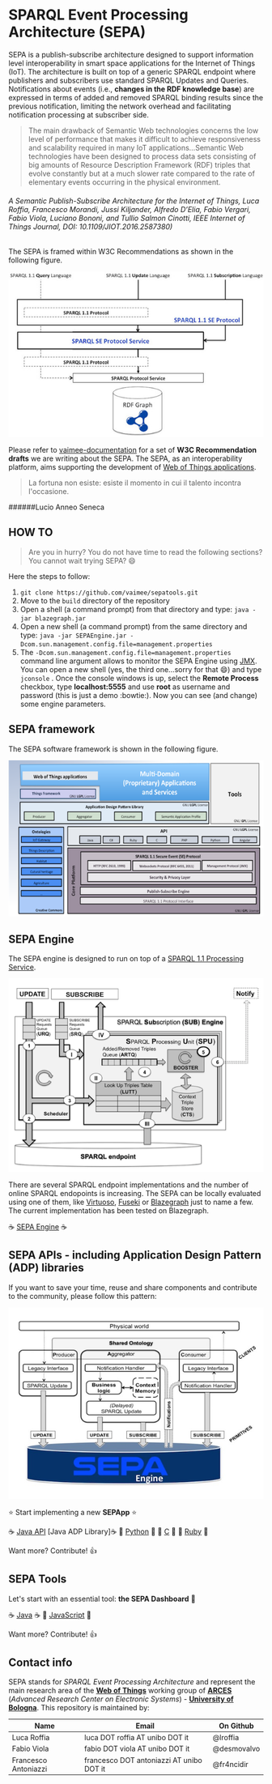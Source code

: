 # SPARQL Event Processing Architecture (SEPA)
SEPA is a publish-subscribe architecture designed to support information level interoperability in smart space applications for the Internet of Things (IoT). The architecture is built on top of a generic SPARQL endpoint where publishers and subscribers use standard SPARQL Updates and Queries. Notifications about events (i.e., **changes in the RDF knowledge base**) are expressed in terms of added and removed SPARQL binding results since the previous notification, limiting the network overhead and facilitating notification processing at subscriber side. 

>The main drawback of Semantic Web technologies concerns the low level of performance that makes it difficult to achieve responsiveness and scalability required in many IoT applications…Semantic Web technologies have been designed to process data sets consisting of big amounts of Resource Description Framework (RDF) triples that evolve constantly but at a much slower rate compared to the rate of elementary events occurring in the physical environment.

###### *A Semantic Publish-Subscribe Architecture for the Internet of Things, Luca Roffia, Francesco Morandi, Jussi Kiljander, Alfredo D’Elia, Fabio Vergari, Fabio Viola, Luciano Bononi, and Tullio Salmon Cinotti, IEEE Internet of Things Journal, DOI: 10.1109/JIOT.2016.2587380)*

The SEPA is framed within W3C Recommendations as shown in the following figure.

![alt text][sepa]

Please refer to [vaimee-documentation](https://github.com/vaimee/sepa-documentation) for a set of **W3C Recommendation drafts** we are writing about the SEPA. The SEPA, as an interoperability platform, aims supporting the development of [Web of Things applications](https://www.w3.org/WoT/).

>La fortuna non esiste: esiste il momento in cui il talento incontra l'occasione.

######Lucio Anneo Seneca

## HOW TO
> Are you in hurry? You do not have time to read the following sections? You cannot wait trying SEPA? :smile:

Here the steps to follow:

1. `git clone https://github.com/vaimee/sepatools.git`
2. Move to the `build` directory of the repository
3. Open a shell (a command prompt) from that directory and type: `java -jar blazegraph.jar`
4. Open a new shell (a command prompt) from the same directory and type: `java -jar SEPAEngine.jar -Dcom.sun.management.config.file=management.properties`
5. The `-Dcom.sun.management.config.file=management.properties` command line argument allows to monitor the SEPA Engine using [JMX](http://www.oracle.com/technetwork/articles/java/javamanagement-140525.html). You can open a new shell (yes, the third one...sorry for that :smile:) and type `jconsole` . Once the console windows is up, select the **Remote Process** checkbox, type **localhost:5555** and use **root** as username and password (this is just a demo :bowtie:). Now you can see (and change) some engine parameters.

## SEPA framework
The SEPA software framework is shown in the following figure.  

![alt text][framework]

## SEPA Engine
The SEPA engine is designed to run on top of a [SPARQL 1.1 Processing Service](https://www.w3.org/TR/sparql11-protocol/).

![alt text][engine]

There are several SPARQL endpoint implementations and the number of online SPARQL endopoints is increasing. The SEPA can be locally evaluated using one of them, like [Virtuoso](https://virtuoso.openlinksw.com/dataspace/doc/dav/wiki/Main/VOSSparqlProtocol), [Fuseki](https://jena.apache.org/documentation/serving_data/) or [Blazegraph](https://wiki.blazegraph.com/wiki/index.php/Main_Page) just to name a few. The current implementation has been tested on Blazegraph.

:coffee: [SEPA Engine](build/SEPAengine.jar) :coffee:

## SEPA APIs - including Application Design Pattern (ADP) libraries
If you want to save your time, reuse and share components and contribute to the community, please follow this pattern:

![alt text][pattern]

:star: Start implementing a new **SEPApp** :star:

:coffee: [Java API](build/SEPapi.jar) [Java ADP Library]:coffee:
:snake: [Python](https://github.com/vaimee/sepa-Python3-kpi) :snake:
:iphone: [C](https://github.com/vaimee/sepa-C-kpi) :iphone:
:gem: [Ruby](https://github.com/vaimee/sepaRubyClientLibrary) :gem:
 
 Want more? Contribute! :+1:
 
## SEPA Tools
Let's start with an essential tool: **the SEPA Dashboard** :clap:

:coffee: [Java](build/SEPAdashboard.jar) :coffee:
:icecream: [JavaScript](https://github.com/vaimee/sepa-dashboard) :icecream: 

 Want more? Contribute! :+1:

## Contact info
SEPA stands for *SPARQL Event Processing Architecture* and represent the main research area of the [**Web of Things**](http://wot.arces.unibo.it) working group of [**ARCES**](http://www.arces.unibo.it) (*Advanced Research Center on Electronic Systems*) - [**University of Bologna**](http://www.unibo.it). This repository is maintained by:

Name | Email | On Github
---- | ----- | ---------
Luca Roffia | luca DOT roffia AT unibo DOT it | @lroffia
Fabio Viola | fabio DOT viola AT unibo DOT it | @desmovalvo
Francesco Antoniazzi | francesco DOT antoniazzi AT unibo DOT it | @fr4ncidir

[sepa]: images/sepa.jpg "SPARQL Event Processing Architecture"
[framework]: images/SW_framework.png "SEPA Framework"
[engine]: images/engine.png "SEPA Engine"
[pattern]: images/pattern.jpg "Application Design Pattern"